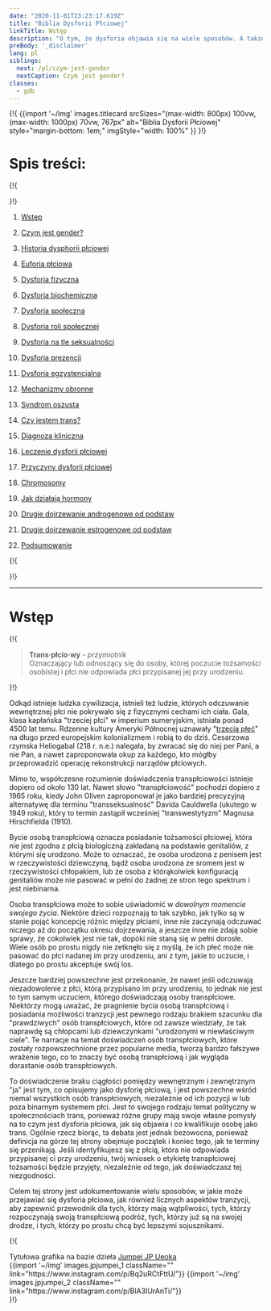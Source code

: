 ```yaml
---
date: "2020-11-01T23:23:17.619Z"
title: "Biblia Dysforii Płciowej"
linkTitle: Wstęp
description: "O tym, że dysforia objawia się na wiele sposobów. A także co to znaczy być trans."
preBody: '_disclaimer'
lang: pl
siblings:
  next: /pl/czym-jest-gender
  nextCaption: Czym jest gender?
classes:
  - gdb
---
```



{!{
{{import
  '~/img'
  images.titlecard
  srcSizes="(max-width: 800px) 100vw, (max-width: 1000px) 70vw, 767px"
  alt="Biblia Dysforii Płciowej"
  style="margin-bottom: 1em;"
  imgStyle="width: 100%"
}}
}!}

# Spis treści:

{!{ <div class="two-column-list"> }!}

1. [Wstęp](#Wstęp)

2. [Czym jest gender?](/pl/czym-jest-gender)

3. [Historia dysphorii płciowej](/pl/historia)

4. [Euforia płciowa](/pl/euforia)

5. [Dysforia fizyczna](/pl/dysforia-fizyczna)

6. [Dysforia biochemiczna](/pl/dysforia-biochemiczna)

7. [Dysforia społeczna](/pl/dysforia-spoleczna)

8. [Dysforia roli społecznej](/pl/dysforia-roli-spolecznej)

9. [Dysforia na tle seksualności](/pl/dysforia-seksualna)

10. [Dysforia prezencji](/pl/dysforia-prezencji)

11. [Dysforia egzystencjalna](/pl/dysforia-egzystencjalna)

12. [Mechanizmy obronne](/pl/mechanizmy-obronne)

13. [Syndrom oszusta](/pl/syndrom-oszusta)

14. [Czy jestem trans?](/pl/czy-jestem-trans)

15. [Diagnoza kliniczna](/pl/diagnoza)

16. [Leczenie dysforii płciowej](/pl/leczenie)

17. [Przyczyny dysforii płciowej](/pl/przyczyny)

18. [Chromosomy](/pl/chromosomy)

19. [Jak działają hormony](/pl/hormony)

20. [Drugie dojrzewanie androgenowe od podstaw](/pl/drugie-dojrzewanie-T)

21. [Drugie dojrzewanie estrogenowe od podstaw](/pl/drugie-dojrzewanie-E)

22. [Podsumowanie](/pl/podsumowanie)

{!{ </div> }!}

<hr class="print-break-after print-hidden">

# Wstęp

{!{
<div class="gutter"><blockquote>
  <strong>Trans·płcio·wy</strong> - <em>przymiotnik</em><br>
  Oznaczający lub odnoszący się do osoby, której poczucie tożsamości osobistej i płci nie odpowiada płci przypisanej jej przy urodzeniu.
</blockquote></div>
}!}

Odkąd istnieje ludzka cywilizacja, istnieli też ludzie, których odczuwanie wewnętrznej płci nie pokrywało się z fizycznymi cechami ich ciała. Gala, klasa kapłańska "trzeciej płci" w imperium sumeryjskim, istniała ponad 4500 lat temu. Rdzenne kultury Ameryki Północnej uznawały "[trzecią płeć](https://pl.wikipedia.org/wiki/Trzecia_p%C5%82e%C4%87)" na długo przed europejskim kolonializmem i robią to do dziś. Cesarzowa rzymska Heliogabal (218 r. n.e.) nalegała, by zwracać się do niej per Pani, a nie Pan, a nawet zaproponowała okup za każdego, kto mógłby przeprowadzić operację rekonstrukcji narządów płciowych.

Mimo to, współczesne rozumienie doświadczenia transpłciowości istnieje dopiero od około 130 lat. Nawet słowo "transpłciowość" pochodzi dopiero z 1965 roku, kiedy John Oliven zaproponował je jako bardziej precyzyjną alternatywę dla terminu "transseksualność" Davida Cauldwella (ukutego w 1949 roku), który to termin zastąpił wcześniej "transwestytyzm" Magnusa Hirschfielda (1910).

Bycie osobą transpłciową oznacza posiadanie tożsamości płciowej, która nie jest zgodna z płcią biologiczną zakładaną na podstawie genitaliów, z którymi się urodzono. Może to oznaczać, że osoba urodzona z penisem jest w rzeczywistości dziewczyną, bądź osoba urodzona ze sromem jest w rzeczywistości chłopakiem, lub że osoba z którąkolwiek konfiguracją genitaliów może nie pasować w pełni do żadnej ze stron tego spektrum i jest niebinarna.

Osoba transpłciowa może to sobie uświadomić w *dowolnym momencie swojego życia*. Niektóre dzieci rozpoznają to tak szybko, jak tylko są w stanie pojąć koncepcję różnic między płciami, inne nie zaczynają odczuwać niczego aż do początku okresu dojrzewania, a jeszcze inne nie zdają sobie sprawy, że cokolwiek jest nie tak, dopóki nie staną się w pełni dorosłe. Wiele osób po prostu nigdy nie zetknęło się z myślą, że ich płeć może nie pasować do płci nadanej im przy urodzeniu, ani z tym, jakie to uczucie, i dlatego po prostu akceptuje swój los.

Jeszcze bardziej powszechne jest przekonanie, że nawet jeśli odczuwają niezadowolenie z płci, którą przypisano im przy urodzeniu, to jednak nie jest to tym samym uczuciem, którego doświadczają osoby transpłciowe. Niektórzy mogą uważać, że pragnienie bycia osobą transpłciową i posiadania możliwości tranzycji jest pewnego rodzaju brakiem szacunku dla "prawdziwych" osób transpłciowych, które od zawsze wiedziały, że tak naprawdę są chłopcami lub dziewczynkami "urodzonymi w niewłaściwym ciele". Te narracje na temat doświadczeń osób transpłciowych, które zostały rozpowszechnione przez popularne media, tworzą bardzo fałszywe wrażenie tego, co to znaczy być osobą transpłciową i jak wygląda dorastanie osób transpłciowych.

To doświadczenie braku ciągłości pomiędzy wewnętrznym i zewnętrznym "ja" jest tym, co opisujemy jako dysforię płciową, i jest powszechne wśród niemal wszystkich osób transpłciowych, niezależnie od ich pozycji w lub poza binarnym systemem płci. Jest to swojego rodzaju temat polityczny w społecznościach trans, ponieważ różne grupy mają swoje własne pomysły na to czym jest dysforia płciowa, jak się objawia i co kwalifikuje osobę jako trans. Ogólnie rzecz biorąc, ta debata jest jednak bezowocna, ponieważ definicja na górze tej strony obejmuje początek i koniec tego, jak te terminy się przenikają. Jeśli identyfikujesz się z płcią, która nie odpowiada przypisanej ci przy urodzeniu, twój wniosek o etykietę transpłciowej tożsamości będzie przyjęty, niezależnie od tego, jak doświadczasz tej niezgodności.

Celem tej strony jest udokumentowanie wielu sposobów, w jakie może przejawiać się dysforia płciowa, jak również licznych aspektów tranzycji, aby zapewnić przewodnik dla tych, którzy mają wątpliwości, tych, którzy rozpoczynają swoją transpłciową podróż, tych, którzy już są na swojej drodze, i tych, którzy po prostu chcą być lepszymi sojusznikami.

{!{
<div class="gutter flex flex-end print-inline print-span2 print-center">
<span>Tytułowa grafika na bazie dzieła <a href="https://www.instagram.com/jp_means_jumpei/">Jumpei JP Ueoka</a></span>
<div class="grid-row" style="grid-template-columns: 1fr 1fr">
{{import '~/img' images.jpjumpei_1 className="" link="https://www.instagram.com/p/Bq2uRCtFttU/"}}
{{import '~/img' images.jpjumpei_2 className="" link="https://www.instagram.com/p/BlA3IUrAnTi/"}}
</div>
</div>
}!}
